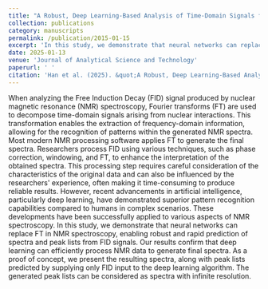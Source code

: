 ```yaml
---
title: "A Robust, Deep Learning-Based Analysis of Time-Domain Signals for NMR Spectroscopy"
collection: publications
category: manuscripts
permalink: /publication/2015-01-15
excerpt: 'In this study, we demonstrate that neural networks can replace FT in NMR spectroscopy, enabling robust and rapid prediction of spectra and peak lists from FID signals.'
date: 2025-01-13
venue: 'Journal of Analytical Science and Technology'
paperurl: ' '
citation: 'Han et al. (2025). &quot;A Robust, Deep Learning-Based Analysis of Time-Domain Signals for NMR Spectroscopy.&quot; <i>Journal of Analytical Science and Technology</i>. Accepted article.'
---
```


When analyzing the Free Induction Decay (FID) signal produced by nuclear magnetic resonance (NMR) spectroscopy, Fourier transforms (FT) are used to decompose time-domain signals arising from nuclear interactions. This transformation enables the extraction of frequency-domain information, allowing for the recognition of patterns
within the generated NMR spectra. Most modern NMR processing software applies FT to generate the final spectra. Researchers process FID using various techniques, such as phase correction, windowing, and FT, to enhance the interpretation of the obtained spectra. This processing step requires careful consideration of the characteristics of the original data and can also be influenced by the researchers' experience, often making it time-consuming to produce reliable results. However, recent advancements in artificial intelligence, particularly deep learning, have demonstrated superior pattern recognition capabilities compared to humans in complex scenarios. These developments have been successfully applied to various aspects of NMR spectroscopy. In this study, we demonstrate that neural networks can replace FT in NMR spectroscopy, enabling robust and rapid prediction of spectra and peak lists from
FID signals. Our results confirm that deep learning can efficiently process NMR data to generate final spectra. As a proof of concept, we present the resulting spectra, along with peak lists predicted by supplying only FID input to the deep learning algorithm. The generated peak lists can be considered as spectra with infinite resolution.

